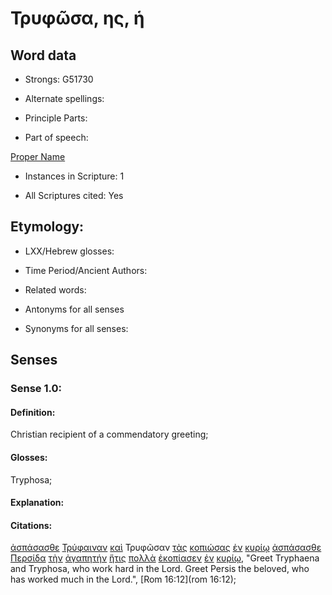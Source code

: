# Τρυφῶσα, ης, ἡ

<!-- Status: S2=NeedsReview -->
<!-- Lexica used for edits: BDAG, FFM, LN, A-S -->

## Word data

* Strongs: G51730

* Alternate spellings:

* Principle Parts: 

* Part of speech: 

[Proper Name](http://ugg.readthedocs.io/en/latest/proper_noun_indeclinable.html)

* Instances in Scripture: 1

* All Scriptures cited: Yes

## Etymology: 

* LXX/Hebrew glosses: 

* Time Period/Ancient Authors: 

* Related words: 

* Antonyms for all senses

* Synonyms for all senses: 

## Senses 

### Sense 1.0:

#### Definition: 

Christian recipient of a commendatory greeting;

#### Glosses:

Tryphosa;

#### Explanation:

#### Citations:

[ἀσπάσασθε](../G07820/01.md) [Τρύφαιναν](../G51700/01.md) [καὶ](../G25320/01.md) Τρυφῶσαν [τὰς](../G35880/01.md) [κοπιώσας](../G28720/01.md) [ἐν](../G17220/01.md) [κυρίῳ](../G29620/01.md) [ἀσπάσασθε](../G07820/01.md) [Περσίδα](../G40690/01.md) [τὴν](../G35880/01.md) [ἀγαπητήν](../G00270/01.md) [ἥτις](../G37480/01.md) [πολλὰ](../G41775/01.md) [ἐκοπίασεν](../G28720/01.md) [ἐν](../G17220/01.md) [κυρίῳ](../G29620/01.md), 
"Greet Tryphaena and Tryphosa, who work hard in the Lord. Greet Persis the beloved, who has worked much in the Lord.", 
[Rom 16:12](rom 16:12);
